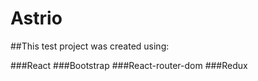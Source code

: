 # Astrio

##This test project was created using:

###React
###Bootstrap
###React-router-dom
###Redux
